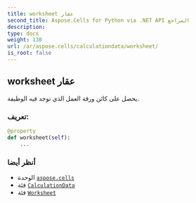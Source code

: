 ```yaml
---
title: worksheet عقار
second_title: Aspose.Cells for Python via .NET API المراجع
description:
type: docs
weight: 130
url: /ar/aspose.cells/calculationdata/worksheet/
is_root: false
---
```

##  worksheet عقار

يحصل على كائن ورقة العمل الذي توجد فيه الوظيفة.
###  تعريف:
```python
@property
def worksheet(self):
    ...
```

###  أنظر أيضا
* الوحدة [`aspose.cells`](../../)
* فئة [`CalculationData`](/cells/python-net/ar/aspose.cells/calculationdata)
* فئة [`Worksheet`](/cells/python-net/ar/aspose.cells/worksheet)
